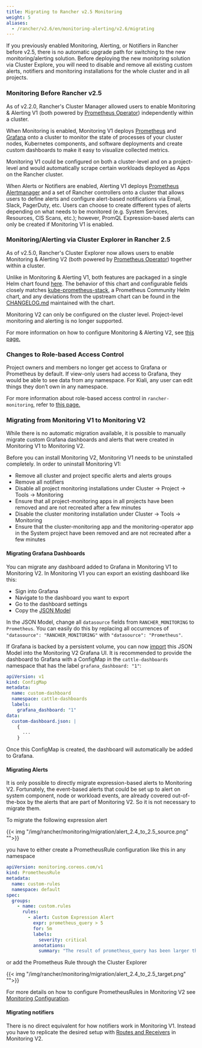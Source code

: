 ```yaml
---
title: Migrating to Rancher v2.5 Monitoring
weight: 5
aliases:
  - /rancher/v2.6/en/monitoring-alerting/v2.6/migrating
---
```


If you previously enabled Monitoring, Alerting, or Notifiers in Rancher before v2.5, there is no automatic upgrade path for switching to the new monitoring/alerting solution. Before deploying the new monitoring solution via Cluster Explore, you will need to disable and remove all existing custom alerts, notifiers and monitoring installations for the whole cluster and in all projects.

### Monitoring Before Rancher v2.5

As of v2.2.0, Rancher's Cluster Manager allowed users to enable Monitoring & Alerting V1 (both powered by [Prometheus Operator](https://github.com/prometheus-operator/prometheus-operator)) independently within a cluster. 

When Monitoring is enabled, Monitoring V1 deploys [Prometheus](https://prometheus.io/) and [Grafana](https://grafana.com/docs/grafana/latest/getting-started/what-is-grafana/) onto a cluster to monitor the state of processes of your cluster nodes, Kubernetes components, and software deployments and create custom dashboards to make it easy to visualize collected metrics.

Monitoring V1 could be configured on both a cluster-level and on a project-level and would automatically scrape certain workloads deployed as Apps on the Rancher cluster.

When Alerts or Notifiers are enabled, Alerting V1 deploys [Prometheus Alertmanager](https://prometheus.io/docs/alerting/latest/alertmanager/) and a set of Rancher controllers onto a cluster that allows users to define alerts and configure alert-based notifications via Email, Slack, PagerDuty, etc. Users can choose to create different types of alerts depending on what needs to be monitored (e.g. System Services, Resources, CIS Scans, etc.); however, PromQL Expression-based alerts can only be created if Monitoring V1 is enabled.

### Monitoring/Alerting via Cluster Explorer in Rancher 2.5

As of v2.5.0, Rancher's Cluster Explorer now allows users to enable Monitoring & Alerting V2 (both powered by [Prometheus Operator](https://github.com/prometheus-operator/prometheus-operator)) together within a cluster. 

Unlike in Monitoring & Alerting V1, both features are packaged in a single Helm chart found [here](https://github.com/rancher/charts/blob/main/charts/rancher-monitoring). The behavior of this chart and configurable fields closely matches [kube-prometheus-stack](https://github.com/prometheus-community/helm-charts/tree/main/charts/kube-prometheus-stack), a Prometheus Community Helm chart, and any deviations from the upstream chart can be found in the [CHANGELOG.md](https://github.com/rancher/charts/blob/main/charts/rancher-monitoring/CHANGELOG.md) maintained with the chart.

Monitoring V2 can only be configured on the cluster level. Project-level monitoring and alerting is no longer supported.

For more information on how to configure Monitoring & Alerting V2, see [this page.]({{<baseurl>}}/rancher/v2.6/en/monitoring-alerting/v2.6/configuration)

### Changes to Role-based Access Control

Project owners and members no longer get access to Grafana or Prometheus by default. If view-only users had access to Grafana, they would be able to see data from any namespace. For Kiali, any user can edit things they don’t own in any namespace.

For more information about role-based access control in `rancher-monitoring`, refer to [this page.](../rbac)

### Migrating from Monitoring V1 to Monitoring V2

While there is no automatic migration available, it is possible to manually migrate custom Grafana dashboards and alerts that were created in Monitoring V1 to Monitoring V2.

Before you can install Monitoring V2, Monitoring V1 needs to be uninstalled completely. In order to uninstall Monitoring V1:

* Remove all cluster and project specific alerts and alerts groups
* Remove all notifiers
* Disable all project monitoring installations under Cluster -> Project -> Tools -> Monitoring
* Ensure that all project-monitoring apps in all projects have been removed and are not recreated after a few minutes
* Disable the cluster monitoring installation under Cluster -> Tools -> Monitoring
* Ensure that the cluster-monitoring app and the monitoring-operator app in the System project have been removed and are not recreated after a few minutes

#### Migrating Grafana Dashboards

You can migrate any dashboard added to Grafana in Monitoring V1 to Monitoring V2. In Monitoring V1 you can export an existing dashboard like this:

* Sign into Grafana
* Navigate to the dashboard you want to export
* Go to the dashboard settings
* Copy the [JSON Model](https://grafana.com/docs/grafana/latest/dashboards/json-model/)

In the JSON Model, change all `datasource` fields from `RANCHER_MONITORING` to `Prometheus`. You can easily do this by replacing all occurrences of `"datasource": "RANCHER_MONITORING"` with `"datasource": "Prometheus"`.

If Grafana is backed by a persistent volume, you can now [import](https://grafana.com/docs/grafana/latest/dashboards/export-import/) this JSON Model into the Monitoring V2 Grafana UI.
It is recommended to provide the dashboard to Grafana with a ConfigMap in the `cattle-dashboards` namespace that has the label `grafana_dashboard: "1"`:

```yaml
apiVersion: v1
kind: ConfigMap
metadata:
  name: custom-dashboard
  namespace: cattle-dashboards
  labels:
    grafana_dashboard: "1"
data:
  custom-dashboard.json: |
    { 
      ... 
    }
```

Once this ConfigMap is created, the dashboard will automatically be added to Grafana.

#### Migrating Alerts

It is only possible to directly migrate expression-based alerts to Monitoring V2. Fortunately, the event-based alerts that could be set up to alert on system component, node or workload events, are already covered out-of-the-box by the alerts that are part of Monitoring V2. So it is not necessary to migrate them.

To migrate the following expression alert

{{< img "/img/rancher/monitoring/migration/alert_2.4_to_2.5_source.png" "">}}

you have to either create a PrometheusRule configuration like this in any namespace

```yaml
apiVersion: monitoring.coreos.com/v1
kind: PrometheusRule
metadata:
  name: custom-rules
  namespace: default
spec:
  groups:
    - name: custom.rules
      rules:
        - alert: Custom Expression Alert
          expr: prometheus_query > 5
          for: 5m
          labels:
            severity: critical
          annotations:
            summary: "The result of prometheus_query has been larger than 5 for 5m. Current value {{ $value }}"
```

or add the Prometheus Rule through the Cluster Explorer

{{< img "/img/rancher/monitoring/migration/alert_2.4_to_2.5_target.png" "">}}

For more details on how to configure PrometheusRules in Monitoring V2 see [Monitoring Configuration]({{<baseurl>}}/rancher/v2.6/en/monitoring-alerting/v2.6/configuration#prometheusrules).

#### Migrating notifiers

There is no direct equivalent for how notifiers work in Monitoring V1. Instead you have to replicate the desired setup with [Routes and Receivers]({{<baseurl>}}/rancher/v2.6/en/monitoring-alerting/v2.6/configuration#alertmanager-config) in Monitoring V2.
